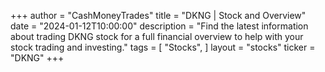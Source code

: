 +++
author = "CashMoneyTrades"
title = "DKNG | Stock and Overview"
date = "2024-01-12T10:00:00"
description = "Find the latest information about trading DKNG stock for a full financial overview to help with your stock trading and investing."
tags = [
   "Stocks",
]
layout = "stocks"
ticker = "DKNG"
+++
